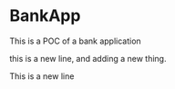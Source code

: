 # BankApp
This is a POC of a bank application

this is a new line, and adding a new thing.

This is a new line
